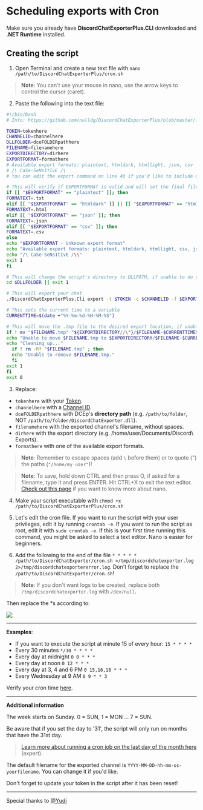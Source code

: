 # Scheduling exports with Cron

Make sure you already have **DiscordChatExporterPlus.CLI** downloaded and **.NET Runtime** installed.

## Creating the script

1. Open Terminal and create a new text file with `nano /path/to/DiscordChatExporterPlus/cron.sh`

> **Note**:
> You can't use your mouse in nano, use the arrow keys to control the cursor (caret).

2. Paste the following into the text file:

```bash
#!/bin/bash
# Info: https://github.com/nulldg/DiscordChatExporterPlus/blob/master/.docs

TOKEN=tokenhere
CHANNELID=channelhere
DLLFOLDER=dceFOLDERpathhere
FILENAME=filenamehere
EXPORTDIRECTORY=dirhere
EXPORTFORMAT=formathere
# Available export formats: plaintext, htmldark, htmllight, json, csv
# /\ CaSe-SeNsItIvE /\
# You can edit the export command on line 40 if you'd like to include more options like date ranges and date format. You can't use partitioning (-p) with this script.

# This will verify if EXPORTFORMAT is valid and will set the final file extension according to it. If the format is invalid, the script will display a message and exit.
if [[ "$EXPORTFORMAT" == "plaintext" ]]; then
FORMATEXT=.txt
elif [[ "$EXPORTFORMAT" == "htmldark" ]] || [[ "$EXPORTFORMAT" == "htmllight" ]]; then
FORMATEXT=.html
elif [[ "$EXPORTFORMAT" == "json" ]]; then
FORMATEXT=.json
elif [[ "$EXPORTFORMAT" == "csv" ]]; then
FORMATEXT=.csv
else
echo "$EXPORTFORMAT - Unknown export format"
echo "Available export formats: plaintext, htmldark, htmllight, csv, json"
echo "/\ CaSe-SeNsItIvE /\\"
exit 1
fi

# This will change the script's directory to DLLPATH, if unable to do so, the script will exit.
cd $DLLFOLDER || exit 1

# This will export your chat
./DiscordChatExporterPlus.Cli export -t $TOKEN -c $CHANNELID -f $EXPORTFORMAT -o $FILENAME.tmp

# This sets the current time to a variable
CURRENTTIME=$(date +"%Y-%m-%d-%H-%M-%S")

# This will move the .tmp file to the desired export location, if unable to do so, it will attempt to delete the .tmp file.
if ! mv "$FILENAME.tmp" "${EXPORTDIRECTORY//\"}/$FILENAME-$CURRENTTIME$FORMATEXT" ; then
echo "Unable to move $FILENAME.tmp to $EXPORTDIRECTORY/$FILENAME-$CURRENTTIME$FORMATEXT."
echo "Cleaning up..."
  if ! rm -Rf "$FILENAME.tmp" ; then
  echo "Unable to remove $FILENAME.tmp."
  fi
exit 1
fi
exit 0
```

3. Replace:

- `tokenhere` with your [Token](Token-and-IDs.md).
- `channelhere` with a [Channel ID](Token-and-IDs.md).
- `dceFOLDERpathhere` with DCEp's **directory path** (e.g. `/path/to/folder`, NOT `/path/to/folder/DiscordChatExporter.dll`).
- `filenamehere` with the exported channel's filename, without spaces.
- `dirhere` with the export directory (e.g. /home/user/Documents/Discord\ Exports).
- `formathere` with one of the available export formats.

> **Note**:
> Remember to escape spaces (add `\` before them) or to quote (") the paths (`"/home/my user"`)!

> **Note**:
> To save, hold down CTRL and then press O, if asked for a filename, type it and press ENTER. Hit CTRL+X to exit the text editor.
> [Check out this page](https://wiki.gentoo.org/wiki/Nano/Basics_Guide) if you want to know more about nano.

4. Make your script executable with `chmod +x /path/to/DiscordChatExporterPlus/cron.sh`

5. Let's edit the cron file. If you want to run the script with your user privileges, edit it by running `crontab -e`. If you want to run the script as root, edit it with `sudo crontab -e`. If this is your first time running this command, you might be asked to select a text editor. Nano is easier for beginners.

6. Add the following to the end of the file `* * * * * /path/to/DiscordChatExporter/cron.sh >/tmp/discordchatexporter.log 2>/tmp/discordchatexportererror.log`. Don't forget to replace the `/path/to/DiscordChatExporter/cron.sh`!

> **Note**:
> If you don't want logs to be created, replace both `/tmp/discordchatexporter.log` with `/dev/null`.

Then replace the \*s according to:

![](https://i.imgur.com/RY7USM6.png)

---

**Examples**:

- If you want to execute the script at minute 15 of every hour: `15 * * * *`
- Every 30 minutes `*/30 * * * *`
- Every day at midnight `0 0 * * *`
- Every day at noon `0 12 * * *`
- Every day at 3, 4 and 6 PM `0 15,16,18 * * *`
- Every Wednesday at 9 AM `0 9 * * 3`

Verify your cron time [here](https://crontab.guru).

---

**Additional information**

The week starts on Sunday. 0 = SUN, 1 = MON ... 7 = SUN.

Be aware that if you set the day to '31', the script will only run on months that have the 31st day.

> [Learn more about running a cron job on the last day of the month here](https://stackoverflow.com/questions/6139189/cron-job-to-run-on-the-last-day-of-the-month) (expert).

The default filename for the exported channel is `YYYY-MM-DD-hh-mm-ss-yourfilename`. You can change it if you'd like.

Don't forget to update your token in the script after it has been reset!

---

Special thanks to [@Yudi](https://github.com/Yudi)
